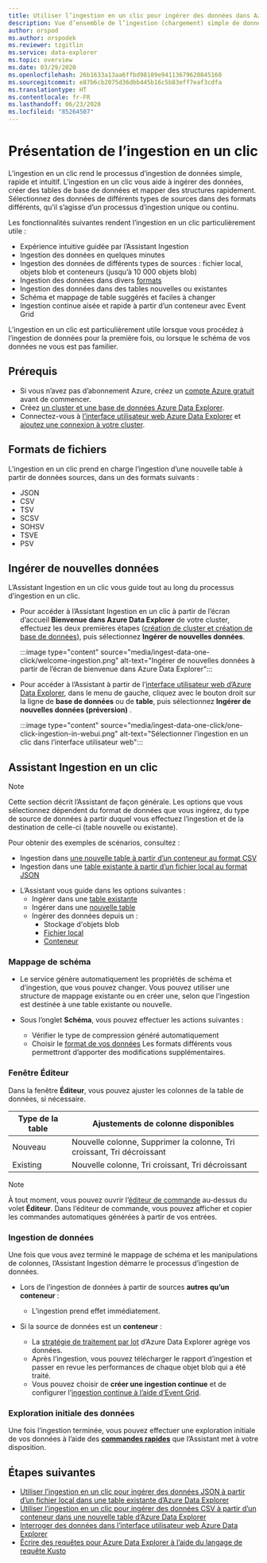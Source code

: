```yaml
---
title: Utiliser l’ingestion en un clic pour ingérer des données dans Azure Data Explorer
description: Vue d’ensemble de l’ingestion (chargement) simple de données dans Azure Data Explorer, au moyen de l’ingestion en un clic.
author: orspod
ms.author: orspodek
ms.reviewer: tzgitlin
ms.service: data-explorer
ms.topic: overview
ms.date: 03/29/2020
ms.openlocfilehash: 26b1633a13aa6ffbd98109e94113679620845160
ms.sourcegitcommit: e87b6cb2075d36dbb445b16c5b83eff7eaf3cdfa
ms.translationtype: HT
ms.contentlocale: fr-FR
ms.lasthandoff: 06/23/2020
ms.locfileid: "85264507"
---
```

# <a name="what-is-one-click-ingestion"></a>Présentation de l’ingestion en un clic

L’ingestion en un clic rend le processus d’ingestion de données simple, rapide et intuitif. L’ingestion en un clic vous aide à ingérer des données, créer des tables de base de données et mapper des structures rapidement. Sélectionnez des données de différents types de sources dans des formats différents, qu’il s’agisse d’un processus d’ingestion unique ou continu.

Les fonctionnalités suivantes rendent l’ingestion en un clic particulièrement utile :

* Expérience intuitive guidée par l’Assistant Ingestion
* Ingestion des données en quelques minutes
* Ingestion des données de différents types de sources : fichier local, objets blob et conteneurs (jusqu’à 10 000 objets blob)
* Ingestion des données dans divers [formats](#file-formats)
* Ingestion des données dans des tables nouvelles ou existantes
* Schéma et mappage de table suggérés et faciles à changer
* Ingestion continue aisée et rapide à partir d’un conteneur avec Event Grid

L’ingestion en un clic est particulièrement utile lorsque vous procédez à l’ingestion de données pour la première fois, ou lorsque le schéma de vos données ne vous est pas familier.

## <a name="prerequisites"></a>Prérequis

* Si vous n’avez pas d’abonnement Azure, créez un [compte Azure gratuit](https://azure.microsoft.com/free/) avant de commencer.
* Créez [un cluster et une base de données Azure Data Explorer](create-cluster-database-portal.md).
* Connectez-vous à [l’interface utilisateur web Azure Data Explorer](https://dataexplorer.azure.com/) et [ajoutez une connexion à votre cluster](web-query-data.md#add-clusters).

## <a name="file-formats"></a>Formats de fichiers

L’ingestion en un clic prend en charge l’ingestion d’une nouvelle table à partir de données sources, dans un des formats suivants :
* JSON
* CSV
* TSV
* SCSV
* SOHSV
* TSVE
* PSV

## <a name="ingest-new-data"></a>Ingérer de nouvelles données

L’Assistant Ingestion en un clic vous guide tout au long du processus d’ingestion en un clic.

* Pour accéder à l’Assistant Ingestion en un clic à partir de l’écran d’accueil **Bienvenue dans Azure Data Explorer** de votre cluster, effectuez les deux premières étapes ([création de cluster et création de base de données](#prerequisites)), puis sélectionnez **Ingérer de nouvelles données**.

    :::image type="content" source="media/ingest-data-one-click/welcome-ingestion.png" alt-text="Ingérer de nouvelles données à partir de l’écran de bienvenue dans Azure Data Explorer":::

* Pour accéder à l’Assistant à partir de l’[interface utilisateur web d’Azure Data Explorer](https://dataexplorer.azure.com/), dans le menu de gauche, cliquez avec le bouton droit sur la ligne de **base de données** ou de **table**, puis sélectionnez **Ingérer de nouvelles données (préversion)** .

    :::image type="content" source="media/ingest-data-one-click/one-click-ingestion-in-webui.png" alt-text="Sélectionner l’ingestion en un clic dans l’interface utilisateur web":::

<!-- TODO either change the local file tutorial to blob storage or create another one to show users how to do this-->

## <a name="one-click-ingestion-wizard"></a>Assistant Ingestion en un clic

> [!NOTE]
> Cette section décrit l’Assistant de façon générale. Les options que vous sélectionnez dépendent du format de données que vous ingérez, du type de source de données à partir duquel vous effectuez l’ingestion et de la destination de celle-ci (table nouvelle ou existante).
>
> Pour obtenir des exemples de scénarios, consultez :
> * Ingestion dans [une nouvelle table à partir d’un conteneur au format CSV](one-click-ingestion-new-table.md)
> * Ingestion dans une [table existante à partir d’un fichier local au format JSON](one-click-ingestion-existing-table.md) 

* L’Assistant vous guide dans les options suivantes :
    * Ingérer dans une [table existante](one-click-ingestion-existing-table.md)
    * Ingérer dans une [nouvelle table](one-click-ingestion-new-table.md)
    * Ingérer des données depuis un :
      * Stockage d'objets blob
      * [Fichier local](one-click-ingestion-existing-table.md)
      * [Conteneur](one-click-ingestion-new-table.md)

### <a name="schema-mapping"></a>Mappage de schéma

* Le service génère automatiquement les propriétés de schéma et d’ingestion, que vous pouvez changer. Vous pouvez utiliser une structure de mappage existante ou en créer une, selon que l’ingestion est destinée à une table existante ou nouvelle.

* Sous l’onglet **Schéma**, vous pouvez effectuer les actions suivantes :
    * Vérifier le type de compression généré automatiquement
    * Choisir le [format de vos données](#file-formats) Les formats différents vous permettront d’apporter des modifications supplémentaires.
      
### <a name="editor-window"></a>Fenêtre Éditeur

Dans la fenêtre **Éditeur**, vous pouvez ajuster les colonnes de la table de données, si nécessaire. 

|Type de la table  |Ajustements de colonne disponibles  |
|---------|---------|
|Nouveau     | Nouvelle colonne, Supprimer la colonne, Tri croissant, Tri décroissant  |
|Existing     | Nouvelle colonne, Tri croissant, Tri décroissant  |

>[!NOTE]
> À tout moment, vous pouvez ouvrir l’[éditeur de commande](one-click-ingestion-new-table.md#command-editor) au-dessus du volet **Éditeur**. Dans l’éditeur de commande, vous pouvez afficher et copier les commandes automatiques générées à partir de vos entrées.

### <a name="data-ingestion"></a>Ingestion de données

Une fois que vous avez terminé le mappage de schéma et les manipulations de colonnes, l’Assistant Ingestion démarre le processus d’ingestion de données. 

* Lors de l’ingestion de données à partir de sources **autres qu’un conteneur** :
    * L’ingestion prend effet immédiatement.

* Si la source de données est un **conteneur** :
    * La [stratégie de traitement par lot](kusto/management/batchingpolicy.md) d’Azure Data Explorer agrège vos données. 
    * Après l’ingestion, vous pouvez télécharger le rapport d’ingestion et passer en revue les performances de chaque objet blob qui a été traité. 
    * Vous pouvez choisir de **créer une ingestion continue** et de configurer l’[ingestion continue à l’aide d’Event Grid](one-click-ingestion-new-table.md#continuous-ingestion---container-only).
 
### <a name="initial-data-exploration"></a>Exploration initiale des données
   
Une fois l’ingestion terminée, vous pouvez effectuer une exploration initiale de vos données à l’aide des **[commandes rapides](one-click-ingestion-existing-table.md#quick-queries-and-tools)** que l’Assistant met à votre disposition.

## <a name="next-steps"></a>Étapes suivantes

* [Utiliser l’ingestion en un clic pour ingérer des données JSON à partir d’un fichier local dans une table existante d’Azure Data Explorer](one-click-ingestion-existing-table.md)
* [Utiliser l’ingestion en un clic pour ingérer des données CSV à partir d’un conteneur dans une nouvelle table d’Azure Data Explorer](one-click-ingestion-new-table.md)
* [Interroger des données dans l’interface utilisateur web Azure Data Explorer](web-query-data.md)
* [Écrire des requêtes pour Azure Data Explorer à l’aide du langage de requête Kusto](write-queries.md)
